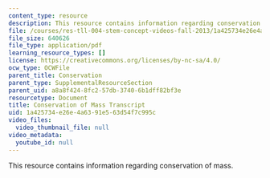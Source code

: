 ```yaml
---
content_type: resource
description: This resource contains information regarding conservation of mass.
file: /courses/res-tll-004-stem-concept-videos-fall-2013/1a425734e26e4a6391e563d54f7c995c_MITRES_TLL-004F13_ConvMass.pdf
file_size: 640626
file_type: application/pdf
learning_resource_types: []
license: https://creativecommons.org/licenses/by-nc-sa/4.0/
ocw_type: OCWFile
parent_title: Conservation
parent_type: SupplementalResourceSection
parent_uid: a8a8f424-8fc2-57db-3740-6b1dff82bf3e
resourcetype: Document
title: Conservation of Mass Transcript
uid: 1a425734-e26e-4a63-91e5-63d54f7c995c
video_files:
  video_thumbnail_file: null
video_metadata:
  youtube_id: null
---
```

This resource contains information regarding conservation of mass.